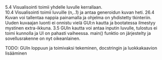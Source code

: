 5.4 Visualisointi toimii yhdelle luvulle kerrallaan.<br>
10.4 Visualisointi toimii luvuille (n,..1) ja antaa generoidun kuvan heti. 
26.4 Kuvan voi tallentaa nappia painamalla ja ohjelma on yhdistetty tkinteriin. Uuden kuvaajan luonti ei onnistu vielä GUI:n kautta ja bootatessa ilmestyy mystinen extra-ikkuna. 
3.5 GUIn kautta voi antaa inputin luvulle, tulostus ei toimi kunnolla ja UI on pahasti vaiheessa. main() funktio on järjestelty ja sovellusrakenne on nyt oikeanlainen. 

TODO:
GUIn loppuun ja toimivaksi tekeminen, docstringin ja luokkakaavion lisääminen
